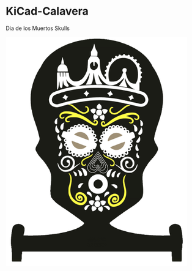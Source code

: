 # KiCad-Calavera
Dia de los Muertos Skulls


<img src="pic/Calavera_F.png"  height="600">


<img scr="pic/CalaveraM_F.png" height="600">

